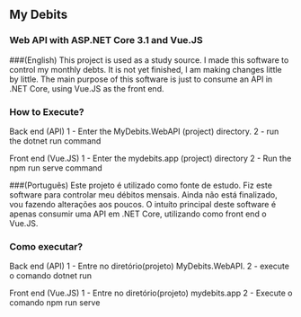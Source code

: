 ## My Debits

### Web API with ASP.NET Core 3.1 and Vue.JS

###(English)
This project is used as a study source.
I made this software to control my monthly debts. It is not yet finished, I am making changes little by little.
The main purpose of this software is just to consume an API in .NET Core, using Vue.JS as the front end.

### How to Execute?

Back end (API)
1 - Enter the MyDebits.WebAPI (project) directory.
2 - run the dotnet run command

Front end (Vue.JS)
1 - Enter the mydebits.app (project) directory
2 - Run the npm run serve command


###(Português)
Este projeto é utilizado como fonte de estudo.
Fiz este software para controlar meu débitos mensais. Ainda não está finalizado, vou fazendo alterações aos poucos. 
O intuíto principal deste software é apenas consumir uma API em .NET Core, utilizando como front end o Vue.JS.

### Como executar?

Back end (API)
1 - Entre no diretório(projeto) MyDebits.WebAPI.
2 - execute o comando dotnet run

Front end (Vue.JS)
1 - Entre no diretório(projeto) mydebits.app
2 - Execute o comando npm run serve

